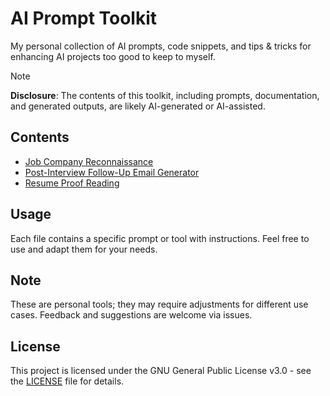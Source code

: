 # AI Prompt Toolkit

My personal collection of AI prompts, code snippets, and tips & tricks for enhancing AI projects too good to keep to myself.

> [!NOTE]
> **Disclosure**: The contents of this toolkit, including prompts, documentation, and generated outputs, are likely AI-generated or AI-assisted.

## Contents

<!-- TOC START -->

* [Job Company Reconnaissance](tools/job_company_recon.md)
* [Post-Interview Follow-Up Email Generator](tools/job_interview_follow_up_email.md)
* [Resume Proof Reading](tools/job_resume_proof_reading.md)

<!-- TOC END -->

## Usage

Each file contains a specific prompt or tool with instructions. Feel free to use and adapt them for your needs.

## Note

These are personal tools; they may require adjustments for different use cases. Feedback and suggestions are welcome via issues.

## License

This project is licensed under the GNU General Public License v3.0 - see the [LICENSE](LICENSE) file for details.
